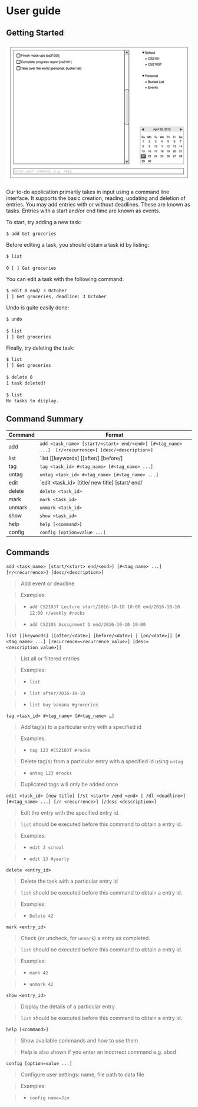 User guide
===================

## Getting Started

![mockup](images/mockup.png)

Our to-do application primarily takes in input using a command line interface. It supports the basic creation, reading, updating and deletion of entries. You may add entries with or without deadlines. These are known as tasks. Entries with a start and/or end time are known as events.

To start, try adding a new task:

```
$ add Get groceries
```

Before editing a task, you should obtain a task id by listing:

```
$ list

0 [ ] Get groceries
```

You can edit a task with the following command:

```
$ edit 0 end/ 3 October
[ ] Get groceries, deadline: 3 October
```

Undo is quite easily done:

```
$ undo

$ list
[ ] Get groceries
```

Finally, try deleting the task:

```
$ list
[ ] Get groceries

$ delete 0
1 task deleted!

$ list
No tasks to display.
```

## Command Summary

| Command |Format |
| --- | --- |
|add|`add <task_name> [start/<start> end/<end>] [#<tag_name> ...]  [r/<recurrence>] [desc/<description>]`|
|list|`list [[keywords] [[after/<date>] [before/<date>] | [on/<date>]][#<tag_name> ...] [recurrence=<recurrence_value>] [desc=<description_value>]]`|
|tag|`tag <task_id> #<tag_name> [#<tag_name> ...]`|
|untag|`untag <task_id> #<tag_name> [#<tag_name> ...]`|
|edit|`edit <task_id> [title/ new title] [start/ <start> end/ <end> | deadline/ <deadline>] [t/ <tags>...] [r/ <recurrence>] [desc/ <description>]`|
|delete|`delete <task_id>`|
|mark|`mark <task_id>`|
|unmark|`unmark <task_id>`|
|show|`show <task_id>`|
|help|`help [<command>]`|
|config|`config [option=value ...]`|

## Commands

```
add <task_name> [start/<start> end/<end>] [#<tag_name> ...]  [r/<recurrence>] [desc/<description>]
```

> Add event or deadline

> Examples:


> - `add CS2103T Lecture start/2016-10-10 10:00 end/2016-10-10 12:00 r/weekly #rocks`

> - `add CS2105 Assignment 1 end/2016-10-10 10:00`


```
list [[keywords] [[after/<date>] [before/<date>] | [on/<date>]] [#<tag_name> ...] [recurrence=<recurrence_value>] [desc=<description_value>]]
```

> List all or filtered entries

> Examples:

> - `list`

> - `list after/2016-10-10`

> - `list buy banana #groceries`


```
tag <task_id> #<tag_name> [#<tag_name> …]
```

> Add tag(s) to a particular entry with a specified id

> Examples:

> - `tag 123 #CS2103T #rocks`

> Delete tag(s) from a particular entry with a specified id using `untag`

> - `untag 123 #rocks`

> Duplicated tags will only be added once


```
edit <task_id> [new title] [/st <start> /end <end> | /dl <deadline>] [#<tag_name> ...] [/r <recurrence>] [/desc <description>]
```

>  Edit the entry with the specified entry id.

>  `list` should be executed before this command to obtain a entry id.

> Examples:

> - `edit 3 school`

> - `edit 13 #yearly`


```
delete <entry_id>
```
> Delete the task with a particular entry id

> `list` should be executed before this command to obtain a entry id.

> Examples:

> - `Delete 42`


```
mark <entry_id>
```

> Check (or uncheck, for `unmark`) a entry as completed.

> `list` should be executed before this command to obtain a entry id.

> Examples:

> - `mark 42`

> - `unmark 42`


```
show <entry_id>
```
> Display the details of a particular entry

> `list` should be executed before this command to obtain a entry id.


```
help [<command>]
```

> Show available commands and how to use them

> Help is also shown if you enter an incorrect command e.g. abcd


```
config [option=value ...]
```
> Configure user settings: name, file path to data file

> Examples:

> - `config name=Jim`
